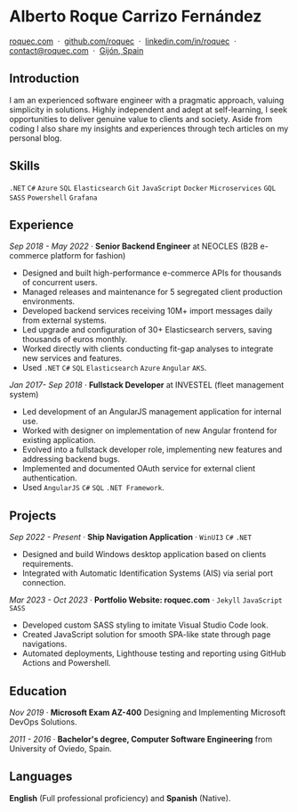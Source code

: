 # Alberto Roque Carrizo Fernández

<div>
<a href="https://roquec.com">roquec.com</a>&nbsp;&nbsp;·&nbsp;
<a href="https://github.com/roquec">github.com/roquec</a>&nbsp;&nbsp;·&nbsp;
<a href="https://www.linkedin.com/in/roquec">linkedin.com/in/roquec</a>&nbsp;&nbsp;·&nbsp;
<a href="mailto:contact@roquec.com">contact@roquec.com</a>&nbsp;&nbsp;·&nbsp;
<a href="https://maps.app.goo.gl/5ugmj2YVeL6EC6iC7">Gijón, Spain</a>
</div>

## Introduction

I am an experienced software engineer with a pragmatic approach, valuing simplicity in solutions. Highly independent and adept at self-learning, I seek opportunities to deliver genuine value to clients and society. Aside from coding I also share my insights and experiences through tech articles on my personal blog.

## Skills

`.NET` `C#` `Azure` `SQL` `Elasticsearch` `Git` `JavaScript` `Docker` `Microservices` `GQL` `SASS` `Powershell` `Grafana`

## Experience

_Sep 2018 - May 2022_ · **Senior Backend Engineer** at NEOCLES (B2B e-commerce platform for fashion)

* Designed and built high-performance e-commerce APIs for thousands of concurrent users.
* Managed releases and maintenance for 5 segregated client production environments.
* Developed backend services receiving 10M+ import messages daily from external systems.
* Led upgrade and configuration of 30+ Elasticsearch servers, saving thousands of euros monthly.
* Worked directly with clients conducting fit-gap analyses to integrate new services and features.
* Used `.NET` `C#` `SQL` `Elasticsearch` `Azure` `Angular` `AKS`.

_Jan 2017- Sep 2018_ · **Fullstack Developer** at INVESTEL (fleet management system)

* Led development of an AngularJS management application for internal use.
* Worked with designer on implementation of new Angular frontend for existing application.
* Evolved into a fullstack developer role, implementing new features and addressing backend bugs.
* Implemented and documented OAuth service for external client authentication.
* Used `AngularJS` `C#` `SQL` `.NET Framework`.

## Projects

_Sep 2022 - Present_ · **Ship Navigation Application** · `WinUI3` `C#` `.NET`
* Designed and build Windows desktop application based on clients requirements.
* Integrated with Automatic Identification Systems (AIS) via serial port connection.

_Mar 2023 - Oct 2023_ · **Portfolio Website: roquec.com** · `Jekyll` `JavaScript` `SASS`
* Developed custom SASS styling to imitate Visual Studio Code look.
* Created JavaScript solution for smooth SPA-like state through page navigations.
* Automated deployments, Lighthouse testing and reporting using GitHub Actions and Powershell.

## Education

_Nov 2019_ · **Microsoft Exam AZ-400** Designing and Implementing Microsoft DevOps Solutions.

_2011 - 2016_ · **Bachelor's degree, Computer Software Engineering** from University of Oviedo, Spain.

## Languages

**English** (Full professional proficiency) and **Spanish** (Native).